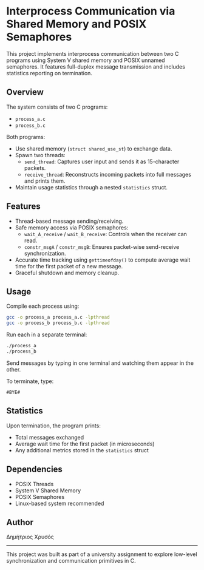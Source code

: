 # Interprocess Communication via Shared Memory and POSIX Semaphores

This project implements interprocess communication between two C programs using System V shared memory and POSIX unnamed semaphores. It features full-duplex message transmission and includes statistics reporting on termination.

## Overview

The system consists of two C programs:
- `process_a.c`
- `process_b.c`

Both programs:
- Use shared memory (`struct shared_use_st`) to exchange data.
- Spawn two threads:
  - `send_thread`: Captures user input and sends it as 15-character packets.
  - `receive_thread`: Reconstructs incoming packets into full messages and prints them.
- Maintain usage statistics through a nested `statistics` struct.

## Features

- Thread-based message sending/receiving.
- Safe memory access via POSIX semaphores:
  - `wait_A_receive` / `wait_B_receive`: Controls when the receiver can read.
  - `constr_msgA` / `constr_msgB`: Ensures packet-wise send-receive synchronization.
- Accurate time tracking using `gettimeofday()` to compute average wait time for the first packet of a new message.
- Graceful shutdown and memory cleanup.

## Usage

Compile each process using:
```bash
gcc -o process_a process_a.c -lpthread
gcc -o process_b process_b.c -lpthread
```

Run each in a separate terminal:
```bash
./process_a
./process_b
```

Send messages by typing in one terminal and watching them appear in the other.

To terminate, type:
```
#BYE#
```

## Statistics

Upon termination, the program prints:
- Total messages exchanged
- Average wait time for the first packet (in microseconds)
- Any additional metrics stored in the `statistics` struct

## Dependencies

- POSIX Threads
- System V Shared Memory
- POSIX Semaphores
- Linux-based system recommended

## Author

Δημήτριος Χρυσός

---

This project was built as part of a university assignment to explore low-level synchronization and communication primitives in C.
